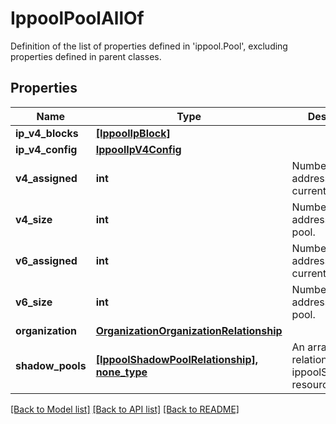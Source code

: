 # IppoolPoolAllOf

Definition of the list of properties defined in 'ippool.Pool', excluding properties defined in parent classes.
## Properties
Name | Type | Description | Notes
------------ | ------------- | ------------- | -------------
**ip_v4_blocks** | [**[IppoolIpBlock]**](IppoolIpBlock.md) |  | [optional] 
**ip_v4_config** | [**IppoolIpV4Config**](IppoolIpV4Config.md) |  | [optional] 
**v4_assigned** | **int** | Number of IPv4 addresses currently in use. | [optional] [readonly] 
**v4_size** | **int** | Number of IPv4 addresses in this pool. | [optional] [readonly] 
**v6_assigned** | **int** | Number of IPv6 addresses currently in use. | [optional] [readonly] 
**v6_size** | **int** | Number of IPv6 addresses in this pool. | [optional] [readonly] 
**organization** | [**OrganizationOrganizationRelationship**](OrganizationOrganizationRelationship.md) |  | [optional] 
**shadow_pools** | [**[IppoolShadowPoolRelationship], none_type**](IppoolShadowPoolRelationship.md) | An array of relationships to ippoolShadowPool resources. | [optional] [readonly] 

[[Back to Model list]](../README.md#documentation-for-models) [[Back to API list]](../README.md#documentation-for-api-endpoints) [[Back to README]](../README.md)


